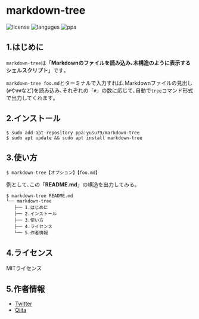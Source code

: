 # markdown-tree
![license](https://img.shields.io/github/license/yusu79/markdown-tree)
![languges](https://img.shields.io/github/languages/top/yusu79/markdown-tree)
![ppa](https://img.shields.io/badge/PPA-ppa:yusu79/markdown-tree.svg)



## 1.はじめに
`markdown-tree`は「**Markdownのファイルを読み込み､木構造のように表示するシェルスクリプト**」です｡

`markdown-tree foo.md`とターミナルで入力すれば､Markdownファイルの見出し(`#`や`##`など)を読み込み､それぞれの「`#`」の数に応じて､自動で`tree`コマンド形式で出力してくれます｡


## 2.インストール
```bash:インストール
$ sudo add-apt-repository ppa:yusu79/markdown-tree
$ sudo apt update && sudo apt install markdown-tree
```



## 3.使い方
```bash:使い方
$ markdown-tree【オプション】【foo.md】
```

例として､この「**README.md**」の構造を出力してみる｡
```bash:「README.md」を出力
$ markdown-tree README.md
└── markdown-tree
   ├── 1.はじめに
   ├── 2.インストール
   ├── 3.使い方
   ├── 4.ライセンス
   └── 5.作者情報
```


## 4.ライセンス
MITライセンス

## 5.作者情報
- [Twitter](https://l.pg1x.com/p5xn)
- [Qiita](https://l.pg1x.com/tGxZ)

